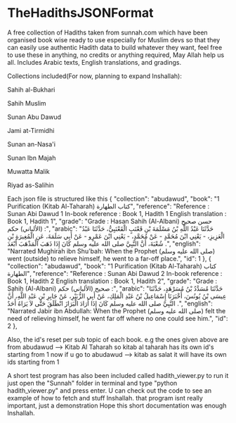 # TheHadithsJSONFormat
A free collection of Hadiths taken from sunnah.com which have been organised book wise ready to use especially for Muslim devs so that they can easily use authentic Hadith data to build whatever they want, feel free to use these in anything, no credits or anything required, May Allah help us all. Includes Arabic texts, English translations, and gradings.

Collections included(For now, planning to expand Inshallah):

Sahih al-Bukhari

Sahih Muslim

Sunan Abu Dawud

Jami at-Tirmidhi

Sunan an-Nasa'i

Sunan Ibn Majah

Muwatta Malik

Riyad as-Salihin

Each json file is structured like this 
{
    "collection": "abudawud",
    "book": "1 Purification (Kitab Al-Taharah) كتاب الطهارة",
    "reference": "Reference : Sunan Abi Dawud 1 In-book reference : Book 1, Hadith 1 English translation : Book 1, Hadith 1",
    "grade": "Grade : Hasan Sahih (Al-Albani) حسن صحيح (الألباني) حكم :",
    "arabic": "حَدَّثَنَا عَبْدُ اللَّهِ بْنُ مَسْلَمَةَ بْنِ قَعْنَبٍ الْقَعْنَبِيُّ، حَدَّثَنَا عَبْدُ الْعَزِيزِ، - يَعْنِي ابْنَ مُحَمَّدٍ - عَنْ مُحَمَّدٍ، - يَعْنِي ابْنَ عَمْرٍو - عَنْ أَبِي سَلَمَةَ، عَنِ الْمُغِيرَةِ بْنِ شُعْبَةَ، أَنَّ النَّبِيَّ صلى الله عليه وسلم كَانَ إِذَا ذَهَبَ الْمَذْهَبَ أَبْعَدَ .",
    "english": "Narrated Mughirah ibn Shu'bah: When the Prophet (صلى الله عليه وسلم) went (outside) to relieve himself, he went to a far-off place.",
    "id": 1
  },
  {
    "collection": "abudawud",
    "book": "1 Purification (Kitab Al-Taharah) كتاب الطهارة",
    "reference": "Reference : Sunan Abi Dawud 2 In-book reference : Book 1, Hadith 2 English translation : Book 1, Hadith 2",
    "grade": "Grade : Sahih (Al-Albani) صحيح (الألباني) حكم :",
    "arabic": "حَدَّثَنَا مُسَدَّدُ بْنُ مُسَرْهَدٍ، حَدَّثَنَا عِيسَى بْنُ يُونُسَ، أَخْبَرَنَا إِسْمَاعِيلُ بْنُ عَبْدِ الْمَلِكِ، عَنْ أَبِي الزُّبَيْرِ، عَنْ جَابِرِ بْنِ عَبْدِ اللَّهِ، أَنَّ النَّبِيَّ صلى الله عليه وسلم كَانَ إِذَا أَرَادَ الْبَرَازَ انْطَلَقَ حَتَّى لاَ يَرَاهُ أَحَدٌ .",
    "english": "Narrated Jabir ibn Abdullah: When the Prophet (صلى الله عليه وسلم) felt the need of relieving himself, he went far off where no one could see him.",
    "id": 2
  },
  
  Also, the id's reset per sub topic of each book. e.g the ones given above are from abudawud --> Kitab Al Taharah so kitab al taharah has its own id's
  starting from 1 now if u go to abudawud --> kitab as salat it will have its own ids starting from 1
  
  A short test program has also been included called hadith_viewer.py to run it just open the "Sunnah" folder in terminal and type "python hadith_viewer.py" 
  and press enter. U can check out the code to see an example of how to fetch and stuff Inshallah. that program isnt really important, just a 
  demonstration
  Hope this short documentation was enough Inshallah.
  
